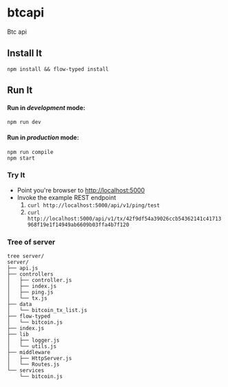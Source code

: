 # btcapi

Btc api

## Install It
```
npm install && flow-typed install
```

## Run It
#### Run in *development* mode:

```
npm run dev
```

#### Run in *production* mode:

```
npm run compile
npm start
```

### Try It
* Point you're browser to [http://localhost:5000](http://localhost:5000)
* Invoke the example REST endpoint
  1. `curl http://localhost:5000/api/v1/ping/test`
  2. `curl http://localhost:5000/api/v1/tx/42f9df54a39026ccb54362141c41713968f19e1f14949ab6609b03ffa4b7f120`


### Tree of server
```
tree server/
server/
├── api.js
├── controllers
│   ├── controller.js
│   ├── index.js
│   ├── ping.js
│   └── tx.js
├── data
│   └── bitcoin_tx_list.js
├── flow-typed
│   └── bitcoin.js
├── index.js
├── lib
│   ├── logger.js
│   └── utils.js
├── middleware
│   ├── HttpServer.js
│   └── Routes.js
└── services
    └── bitcoin.js
```
